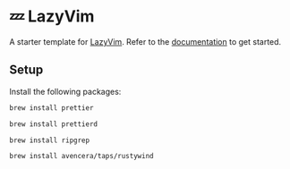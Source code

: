 # 💤 LazyVim

A starter template for [LazyVim](https://github.com/LazyVim/LazyVim).
Refer to the [documentation](https://lazyvim.github.io/installation) to get started.

## Setup

Install the following packages:

```bash
brew install prettier
```

```bash
brew install prettierd
```

```bash
brew install ripgrep
```

```bash
brew install avencera/taps/rustywind
```
